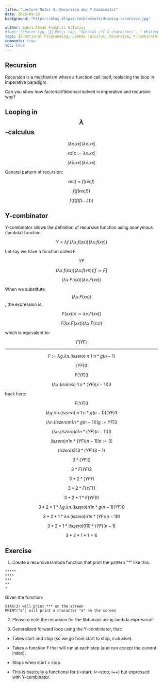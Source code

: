 ```yaml
---
title: "Lecture Notes 4: Recursion and Y-Combinator"
date: 2025-09-18
background: "https://blog.klipse.tech/assets/drawing-recursive.jpg"

author: Gusti Ahmad Fanshuri Alfarisy
#tags: [Shared tag, 👩‍🔬 Emoji tag, "Special /?{:å characters", " Whitespace before and after "]
tags: [Functional Programming, Lambda Calculus, Recursion, Y-Combinator]
comments: true
toc: true
---
```


## Recursion
Recursion is a mechanism where a function call itself, replacing the loop in imperative paradigm.

Can you show how factorial/fibbonaci solved in imperative and recursive way?

## Looping in $$\lambda$$-calculus

$$
(\lambda x . x x)(\lambda x . x x)
$$

$$
x x [x:=\lambda x . x x]
$$

$$
(\lambda x . x x)(\lambda x . x x)
$$


General pattern of recursion:

$$
rec f = f (rec f)
$$

$$
f (f (rec f))
$$

$$
f (f (f ( f (....))))
$$


## Y-combinator

Y-combinator allows the definition of recursive function using anonymous (lambda) function

$$
Y = \lambda f . (\lambda x . f (x x)) (\lambda x . f (x x))
$$

Let say we have a function called F.

$$
Y F
$$

$$
(\lambda x . f (x x)) (\lambda x . f (x x))[f:=F]
$$

$$
(\lambda x . F (x x)) (\lambda x . F (x x))
$$

When we substitute $$(\lambda x . F (x x))$$, the expression is:

$$
F (x x) [x:=\lambda x . F (x x)]
$$

$$
F (\lambda x . F (x x)) (\lambda x . F (x x))
$$

which is equivalent to:

$$
F (Y F)
$$


---
$$
F:= \lambda g. \lambda n. (iszero) \: n \: 1 \: n*g(n-1)
$$

$$
(Y F) 3
$$

$$
F (Y F) 3
$$

<!-- $$
\lambda g . \lambda n . (iszero n) 1 n*g(n-1) (Y F) 3
$$ -->

$$
(\lambda x . (isone x) \: 1 \: x* (Y F) (x-1) ) 3
$$

back here:

$$
F (Y F) 3
$$




$$
(\lambda g. \lambda n. (iszero) \: n \: 1 \: n*g(n-1)) (Y F) 3
$$

$$
(\lambda n. (iszero) n 1 n*g(n-1)) [g:= Y F] 3
$$

$$
(\lambda n. (iszero) n 1 n*(Y F)(n-1)) 3
$$

$$
(iszero) n 1 n*(Y F)(n-1) [n:=3]
$$

$$
(iszero) 3 1 3*(Y F)(3-1)
$$

$$
3*(Y F) 2
$$

$$
3 * F (Y F) 2
$$

$$
3 * 2 * (Y F) 1
$$

$$
3 * 2 * F (Y F) 1
$$

$$
3 * 2 * 1 * F (Y F) 0
$$


$$
3 * 2 * 1 * \lambda g. \lambda n. (iszero) n 1 n*g(n-1) (Y F) 0
$$

$$
3 * 2 * 1 * \lambda n. (iszero) n 1 n*(Y F)(n-1)  0
$$

$$
3 * 2 * 1 * (iszero) 0 1 0*(Y F)(n-1)
$$

$$
3 * 2 * 1 * 1 = 6
$$

## Exercise

1. Create a recursive lambda function that print the pattern "*" like this:

```
*****
****
***
**
*
```

Given the function:
```
STAR(3) will print *** on the screen
PRINT("a") will print a character "a" on the screen
```
2. Please create the recursion for the fibbonaci using lambda expression!

3. Generalized forward loop using the Y-combinator, that:

* Takes start and stop (so we go from start to stop, inclusive).

* Takes a function F that will run at each step (and can accept the current index).

* Stops when start > stop.

* This is basically a functional for (i=start; i<=stop; i++) but expressed with Y-combinator.




